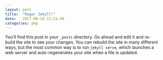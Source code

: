 ```yaml
---
layout: post
title:  "Roger Jekyll!"
date:   2017-08-10 22:21:49
categories: php
---
```

You’ll find this post in your `_posts` directory. Go ahead and edit it and re-build the site to see your changes. You can rebuild the site in many different ways, but the most common way is to run `jekyll serve`, which launches a web server and auto-regenerates your site when a file is updated.
